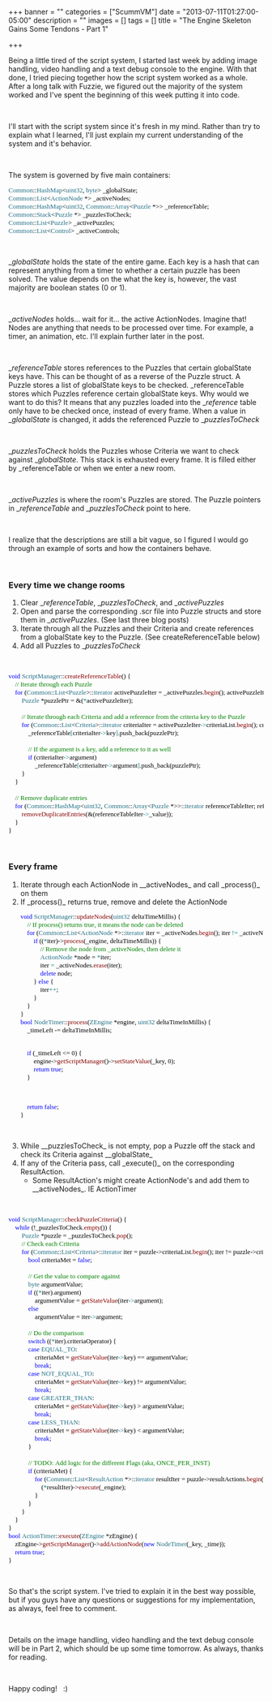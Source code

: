 +++
banner = ""
categories = ["ScummVM"]
date = "2013-07-11T01:27:00-05:00"
description = ""
images = []
tags = []
title = "The Engine Skeleton Gains Some Tendons - Part 1"

+++

Being a little tired of the script system, I started last week by adding image handling, video handling and a text debug console to the engine. With that done, I tried piecing together how the script system worked as a whole. After a long talk with Fuzzie, we figured out the majority of the system worked and I've spent the beginning of this week putting it into code.

<br />

I'll start with the script system since it's fresh in my mind. Rather than try to explain what I learned, I'll just explain my current understanding of the system and it's behavior.

<br />

The system is governed by five main containers:

<pre style="font-family:Consolas;font-size:13;color:black;"><span style="color:#216f85;">Common</span>::<span style="color:#216f85;">HashMap</span>&lt;<span style="color:#216f85;">uint32</span>,&nbsp;<span style="color:#216f85;">byte</span>&gt;&nbsp;_globalState;
<span style="color:#216f85;">Common</span>::<span style="color:#216f85;">List</span>&lt;<span style="color:#216f85;">ActionNode</span>&nbsp;*&gt;&nbsp;_activeNodes;
<span style="color:#216f85;">Common</span>::<span style="color:#216f85;">HashMap</span>&lt;<span style="color:#216f85;">uint32</span>,&nbsp;<span style="color:#216f85;">Common</span>::<span style="color:#216f85;">Array</span>&lt;<span style="color:#216f85;">Puzzle</span>&nbsp;*&gt;&gt;&nbsp;_referenceTable;
<span style="color:#216f85;">Common</span>::<span style="color:#216f85;">Stack</span>&lt;<span style="color:#216f85;">Puzzle</span>&nbsp;*&gt;&nbsp;_puzzlesToCheck;
<span style="color:#216f85;">Common</span>::<span style="color:#216f85;">List</span>&lt;<span style="color:#216f85;">Puzzle</span>&gt;&nbsp;_activePuzzles;
<span style="color:#216f85;">Common</span>::<span style="color:#216f85;">List</span>&lt;<span style="color:#216f85;">Control</span>&gt;&nbsp;_activeControls;</pre>

<br />


__globalState_ holds the state of the entire game. Each key is a hash that can represent anything from a timer to whether a certain puzzle has been solved. The value depends on the what the key is, however, the vast majority are boolean states (0 or 1).

<br />

__activeNodes_ holds... wait for it... the active ActionNodes. Imagine that! Nodes are anything that needs to be processed over time. For example, a timer, an animation, etc. I'll explain further later in the post.

<br />

__referenceTable_ stores references to the Puzzles that certain globalState keys have. This can be thought of as a reverse of the Puzzle struct. A Puzzle stores a list of globalState keys to be checked. _referenceTable stores which Puzzles reference certain globalState keys. Why would we want to do this? It means that any puzzles loaded into the __reference_ table only have to be checked once, instead of every frame. When a value in __globalState_ is changed, it adds the referenced Puzzle to __puzzlesToCheck_

<br />

__puzzlesToCheck_ holds the Puzzles whose Criteria we want to check against __globalState_. This stack is exhausted every frame. It is filled either by _referenceTable or when we enter a new room.

<br />

__activePuzzles_ is where the room's Puzzles are stored. The Puzzle pointers in __referenceTable_ and __puzzlesToCheck_ point to here.

<br />

I realize that the descriptions are still a bit vague, so I figured I would go through an example of sorts and how the containers behave.

<br />

### Every time we change rooms

1.  Clear __referenceTable_, __puzzlesToCheck_, and __activePuzzles_
2.  Open and parse the corresponding .scr file into Puzzle structs and store them in __activePuzzles_. (See last three blog posts)
3.  Iterate through all the Puzzles and their Criteria and create references from a globalState key to the Puzzle. (See createReferenceTable below)
4.  Add all Puzzles to __puzzlesToCheck_

<br />

<pre style="font-family:Consolas;font-size:13;color:black;"><span style="color:blue;">void</span>&nbsp;<span style="color:#216f85;">ScriptManager</span>::<span style="color:#850000;">createReferenceTable</span>()&nbsp;{
&nbsp;&nbsp;&nbsp;&nbsp;<span style="color:green;">//&nbsp;Iterate&nbsp;through&nbsp;each&nbsp;Puzzle</span>
&nbsp;&nbsp;&nbsp;&nbsp;<span style="color:blue;">for</span>&nbsp;(<span style="color:#216f85;">Common</span>::<span style="color:#216f85;">List</span>&lt;<span style="color:#216f85;">Puzzle</span>&gt;::<span style="color:#216f85;">iterator</span>&nbsp;activePuzzleIter&nbsp;=&nbsp;_activePuzzles.<span style="color:#850000;">begin</span>();&nbsp;activePuzzleIter&nbsp;<span style="color:teal;">!=</span>&nbsp;_activePuzzles.<span style="color:#850000;">end</span>();&nbsp;activePuzzleIter<span style="color:teal;">++</span>)&nbsp;{
&nbsp;&nbsp;&nbsp;&nbsp;&nbsp;&nbsp;&nbsp;&nbsp;<span style="color:#216f85;">Puzzle</span>&nbsp;*puzzlePtr&nbsp;=&nbsp;&amp;(<span style="color:teal;">*</span>activePuzzleIter);
 
&nbsp;&nbsp;&nbsp;&nbsp;&nbsp;&nbsp;&nbsp;&nbsp;<span style="color:green;">//&nbsp;Iterate&nbsp;through&nbsp;each&nbsp;Criteria&nbsp;and&nbsp;add&nbsp;a&nbsp;reference&nbsp;from&nbsp;the&nbsp;criteria&nbsp;key&nbsp;to&nbsp;the&nbsp;Puzzle</span>
&nbsp;&nbsp;&nbsp;&nbsp;&nbsp;&nbsp;&nbsp;&nbsp;<span style="color:blue;">for</span>&nbsp;(<span style="color:#216f85;">Common</span>::<span style="color:#216f85;">List</span>&lt;<span style="color:#216f85;">Criteria</span>&gt;::<span style="color:#216f85;">iterator</span>&nbsp;criteriaIter&nbsp;=&nbsp;activePuzzleIter<span style="color:teal;">-&gt;</span>criteriaList.<span style="color:#850000;">begin</span>();&nbsp;criteriaIter&nbsp;!=&nbsp;(<span style="color:teal;">*</span>activePuzzleIter).criteriaList.<span style="color:#850000;">end</span>();&nbsp;criteriaIter<span style="color:teal;">++</span>)&nbsp;{
&nbsp;&nbsp;&nbsp;&nbsp;&nbsp;&nbsp;&nbsp;&nbsp;&nbsp;&nbsp;&nbsp;&nbsp;_referenceTable<span style="color:teal;">[</span>criteriaIter<span style="color:teal;">-&gt;</span>key<span style="color:teal;">]</span>.push_back(puzzlePtr);
 
&nbsp;&nbsp;&nbsp;&nbsp;&nbsp;&nbsp;&nbsp;&nbsp;&nbsp;&nbsp;&nbsp;&nbsp;<span style="color:green;">//&nbsp;If&nbsp;the&nbsp;argument&nbsp;is&nbsp;a&nbsp;key,&nbsp;add&nbsp;a&nbsp;reference&nbsp;to&nbsp;it&nbsp;as&nbsp;well</span>
&nbsp;&nbsp;&nbsp;&nbsp;&nbsp;&nbsp;&nbsp;&nbsp;&nbsp;&nbsp;&nbsp;&nbsp;<span style="color:blue;">if</span>&nbsp;(criteriaIter<span style="color:teal;">-&gt;</span>argument)
&nbsp;&nbsp;&nbsp;&nbsp;&nbsp;&nbsp;&nbsp;&nbsp;&nbsp;&nbsp;&nbsp;&nbsp;&nbsp;&nbsp;&nbsp;&nbsp;_referenceTable<span style="color:teal;">[</span>criteriaIter<span style="color:teal;">-&gt;</span>argument<span style="color:teal;">]</span>.push_back(puzzlePtr);
&nbsp;&nbsp;&nbsp;&nbsp;&nbsp;&nbsp;&nbsp;&nbsp;}
&nbsp;&nbsp;&nbsp;&nbsp;}
 
&nbsp;&nbsp;&nbsp;&nbsp;<span style="color:green;">//&nbsp;Remove&nbsp;duplicate&nbsp;entries</span>
&nbsp;&nbsp;&nbsp;&nbsp;<span style="color:blue;">for</span>&nbsp;(<span style="color:#216f85;">Common</span>::<span style="color:#216f85;">HashMap</span>&lt;<span style="color:#216f85;">uint32</span>,&nbsp;<span style="color:#216f85;">Common</span>::<span style="color:#216f85;">Array</span>&lt;<span style="color:#216f85;">Puzzle</span>&nbsp;*&gt;&gt;::<span style="color:#216f85;">iterator</span>&nbsp;referenceTableIter;&nbsp;referenceTableIter&nbsp;!=&nbsp;_referenceTable.<span style="color:#850000;">end</span>();&nbsp;referenceTableIter<span style="color:teal;">++</span>)&nbsp;{
&nbsp;&nbsp;&nbsp;&nbsp;&nbsp;&nbsp;&nbsp;&nbsp;<span style="color:#850000;">removeDuplicateEntries</span>(&amp;(referenceTableIter<span style="color:teal;">-&gt;</span>_value));
&nbsp;&nbsp;&nbsp;&nbsp;}
}</pre>

<br />

### Every frame

[comment]: # (Markdown hates restarting lists, so we have to manually implement it)

<ol>
<li>Iterate through each ActionNode in __activeNodes_ and call _process()_ on them</li>
<li>If _process()_ returns true, remove and delete the ActionNode
<pre style="font-family:Consolas;font-size:13;color:black;"><span style="color:blue;">void</span>&nbsp;<span style="color:#216f85;">ScriptManager</span>::<span style="color:#850000;">updateNodes</span>(<span style="color:#216f85;">uint32</span>&nbsp;deltaTimeMillis)&nbsp;{
&nbsp;&nbsp;&nbsp;&nbsp;<span style="color:green;">//&nbsp;If&nbsp;process()&nbsp;returns&nbsp;true,&nbsp;it&nbsp;means&nbsp;the&nbsp;node&nbsp;can&nbsp;be&nbsp;deleted</span>
&nbsp;&nbsp;&nbsp;&nbsp;<span style="color:blue;">for</span>&nbsp;(<span style="color:#216f85;">Common</span>::<span style="color:#216f85;">List</span>&lt;<span style="color:#216f85;">ActionNode</span>&nbsp;*&gt;::<span style="color:#216f85;">iterator</span>&nbsp;iter&nbsp;=&nbsp;_activeNodes.<span style="color:#850000;">begin</span>();&nbsp;iter&nbsp;<span style="color:teal;">!=</span>&nbsp;_activeNodes.<span style="color:#850000;">end</span>();)&nbsp;{
&nbsp;&nbsp;&nbsp;&nbsp;&nbsp;&nbsp;&nbsp;&nbsp;<span style="color:blue;">if</span>&nbsp;((<span style="color:teal;">*</span>iter)-&gt;<span style="color:#850000;">process</span>(_engine,&nbsp;deltaTimeMillis))&nbsp;{
&nbsp;&nbsp;&nbsp;&nbsp;&nbsp;&nbsp;&nbsp;&nbsp;&nbsp;&nbsp;&nbsp;&nbsp;<span style="color:green;">//&nbsp;Remove&nbsp;the&nbsp;node&nbsp;from&nbsp;_activeNodes,&nbsp;then&nbsp;delete&nbsp;it</span>
&nbsp;&nbsp;&nbsp;&nbsp;&nbsp;&nbsp;&nbsp;&nbsp;&nbsp;&nbsp;&nbsp;&nbsp;<span style="color:#216f85;">ActionNode</span>&nbsp;*node&nbsp;=&nbsp;<span style="color:teal;">*</span>iter;
&nbsp;&nbsp;&nbsp;&nbsp;&nbsp;&nbsp;&nbsp;&nbsp;&nbsp;&nbsp;&nbsp;&nbsp;iter&nbsp;<span style="color:teal;">=</span>&nbsp;_activeNodes.<span style="color:#850000;">erase</span>(iter);
&nbsp;&nbsp;&nbsp;&nbsp;&nbsp;&nbsp;&nbsp;&nbsp;&nbsp;&nbsp;&nbsp;&nbsp;<span style="color:blue;">delete</span>&nbsp;node;
&nbsp;&nbsp;&nbsp;&nbsp;&nbsp;&nbsp;&nbsp;&nbsp;}&nbsp;<span style="color:blue;">else</span>&nbsp;{
&nbsp;&nbsp;&nbsp;&nbsp;&nbsp;&nbsp;&nbsp;&nbsp;&nbsp;&nbsp;&nbsp;&nbsp;iter<span style="color:teal;">++</span>;
&nbsp;&nbsp;&nbsp;&nbsp;&nbsp;&nbsp;&nbsp;&nbsp;}
&nbsp;&nbsp;&nbsp;&nbsp;}
}
<span style="color:blue;">bool</span>&nbsp;<span style="color:#216f85;">NodeTimer</span>::<span style="color:#850000;">process</span>(<span style="color:#216f85;">ZEngine</span>&nbsp;*engine,&nbsp;<span style="color:#216f85;">uint32</span>&nbsp;deltaTimeInMillis)&nbsp;{
&nbsp;&nbsp;&nbsp;&nbsp;_timeLeft&nbsp;-=&nbsp;deltaTimeInMillis;
 
&nbsp;&nbsp;&nbsp;&nbsp;<span style="color:blue;">if</span>&nbsp;(_timeLeft&nbsp;&lt;=&nbsp;0)&nbsp;{
&nbsp;&nbsp;&nbsp;&nbsp;&nbsp;&nbsp;&nbsp;&nbsp;engine-&gt;<span style="color:#850000;">getScriptManager</span>()-&gt;<span style="color:#850000;">setStateValue</span>(_key,&nbsp;0);
&nbsp;&nbsp;&nbsp;&nbsp;&nbsp;&nbsp;&nbsp;&nbsp;<span style="color:blue;">return</span>&nbsp;<span style="color:blue;">true</span>;
&nbsp;&nbsp;&nbsp;&nbsp;}
 
&nbsp;&nbsp;&nbsp;&nbsp;<span style="color:blue;">return</span>&nbsp;<span style="color:blue;">false</span>;
}</pre>

<br />
</li>
<li>While __puzzlesToCheck_ is not empty, pop a Puzzle off the stack and check its Criteria against __globalState_</li>
<li>If any of the Criteria pass, call _execute()_ on the corresponding ResultAction.
    <ul><li>Some ResultAction's might create ActionNode's and add them to __activeNodes_. IE ActionTimer</li></ul>
</ol>

<br />

<pre style="font-family:Consolas;font-size:13;color:black;"><span style="color:blue;">void</span>&nbsp;<span style="color:#216f85;">ScriptManager</span>::<span style="color:#850000;">checkPuzzleCriteria</span>()&nbsp;{
&nbsp;&nbsp;&nbsp;&nbsp;<span style="color:blue;">while</span>&nbsp;(!_puzzlesToCheck.<span style="color:#850000;">empty</span>())&nbsp;{
&nbsp;&nbsp;&nbsp;&nbsp;&nbsp;&nbsp;&nbsp;&nbsp;<span style="color:#216f85;">Puzzle</span>&nbsp;*puzzle&nbsp;=&nbsp;_puzzlesToCheck.<span style="color:#850000;">pop</span>();
&nbsp;&nbsp;&nbsp;&nbsp;&nbsp;&nbsp;&nbsp;&nbsp;<span style="color:green;">//&nbsp;Check&nbsp;each&nbsp;Criteria</span>
&nbsp;&nbsp;&nbsp;&nbsp;&nbsp;&nbsp;&nbsp;&nbsp;<span style="color:blue;">for</span>&nbsp;(<span style="color:#216f85;">Common</span>::<span style="color:#216f85;">List</span>&lt;<span style="color:#216f85;">Criteria</span>&gt;::<span style="color:#216f85;">iterator</span>&nbsp;iter&nbsp;=&nbsp;puzzle-&gt;criteriaList.<span style="color:#850000;">begin</span>();&nbsp;iter&nbsp;!=&nbsp;puzzle-&gt;criteriaList.<span style="color:#850000;">end</span>();&nbsp;iter<span style="color:teal;">++</span>)&nbsp;{
&nbsp;&nbsp;&nbsp;&nbsp;&nbsp;&nbsp;&nbsp;&nbsp;&nbsp;&nbsp;&nbsp;&nbsp;<span style="color:blue;">bool</span>&nbsp;criteriaMet&nbsp;=&nbsp;<span style="color:blue;">false</span>;
 
&nbsp;&nbsp;&nbsp;&nbsp;&nbsp;&nbsp;&nbsp;&nbsp;&nbsp;&nbsp;&nbsp;&nbsp;<span style="color:green;">//&nbsp;Get&nbsp;the&nbsp;value&nbsp;to&nbsp;compare&nbsp;against</span>
&nbsp;&nbsp;&nbsp;&nbsp;&nbsp;&nbsp;&nbsp;&nbsp;&nbsp;&nbsp;&nbsp;&nbsp;<span style="color:#216f85;">byte</span>&nbsp;argumentValue;
&nbsp;&nbsp;&nbsp;&nbsp;&nbsp;&nbsp;&nbsp;&nbsp;&nbsp;&nbsp;&nbsp;&nbsp;<span style="color:blue;">if</span>&nbsp;((<span style="color:teal;">*</span>iter).argument)
&nbsp;&nbsp;&nbsp;&nbsp;&nbsp;&nbsp;&nbsp;&nbsp;&nbsp;&nbsp;&nbsp;&nbsp;&nbsp;&nbsp;&nbsp;&nbsp;argumentValue&nbsp;=&nbsp;<span style="color:#850000;">getStateValue</span>(iter<span style="color:teal;">-&gt;</span>argument);
&nbsp;&nbsp;&nbsp;&nbsp;&nbsp;&nbsp;&nbsp;&nbsp;&nbsp;&nbsp;&nbsp;&nbsp;<span style="color:blue;">else</span>
&nbsp;&nbsp;&nbsp;&nbsp;&nbsp;&nbsp;&nbsp;&nbsp;&nbsp;&nbsp;&nbsp;&nbsp;&nbsp;&nbsp;&nbsp;&nbsp;argumentValue&nbsp;=&nbsp;iter<span style="color:teal;">-&gt;</span>argument;
 
&nbsp;&nbsp;&nbsp;&nbsp;&nbsp;&nbsp;&nbsp;&nbsp;&nbsp;&nbsp;&nbsp;&nbsp;<span style="color:green;">//&nbsp;Do&nbsp;the&nbsp;comparison</span>
&nbsp;&nbsp;&nbsp;&nbsp;&nbsp;&nbsp;&nbsp;&nbsp;&nbsp;&nbsp;&nbsp;&nbsp;<span style="color:blue;">switch</span>&nbsp;((<span style="color:teal;">*</span>iter).criteriaOperator)&nbsp;{
&nbsp;&nbsp;&nbsp;&nbsp;&nbsp;&nbsp;&nbsp;&nbsp;&nbsp;&nbsp;&nbsp;&nbsp;<span style="color:blue;">case</span>&nbsp;<span style="color:#216f85;">EQUAL_TO</span>:
&nbsp;&nbsp;&nbsp;&nbsp;&nbsp;&nbsp;&nbsp;&nbsp;&nbsp;&nbsp;&nbsp;&nbsp;&nbsp;&nbsp;&nbsp;&nbsp;criteriaMet&nbsp;=&nbsp;<span style="color:#850000;">getStateValue</span>(iter<span style="color:teal;">-&gt;</span>key)&nbsp;==&nbsp;argumentValue;
&nbsp;&nbsp;&nbsp;&nbsp;&nbsp;&nbsp;&nbsp;&nbsp;&nbsp;&nbsp;&nbsp;&nbsp;&nbsp;&nbsp;&nbsp;&nbsp;<span style="color:blue;">break</span>;
&nbsp;&nbsp;&nbsp;&nbsp;&nbsp;&nbsp;&nbsp;&nbsp;&nbsp;&nbsp;&nbsp;&nbsp;<span style="color:blue;">case</span>&nbsp;<span style="color:#216f85;">NOT_EQUAL_TO</span>:
&nbsp;&nbsp;&nbsp;&nbsp;&nbsp;&nbsp;&nbsp;&nbsp;&nbsp;&nbsp;&nbsp;&nbsp;&nbsp;&nbsp;&nbsp;&nbsp;criteriaMet&nbsp;=&nbsp;<span style="color:#850000;">getStateValue</span>(iter<span style="color:teal;">-&gt;</span>key)&nbsp;!=&nbsp;argumentValue;
&nbsp;&nbsp;&nbsp;&nbsp;&nbsp;&nbsp;&nbsp;&nbsp;&nbsp;&nbsp;&nbsp;&nbsp;&nbsp;&nbsp;&nbsp;&nbsp;<span style="color:blue;">break</span>;
&nbsp;&nbsp;&nbsp;&nbsp;&nbsp;&nbsp;&nbsp;&nbsp;&nbsp;&nbsp;&nbsp;&nbsp;<span style="color:blue;">case</span>&nbsp;<span style="color:#216f85;">GREATER_THAN</span>:
&nbsp;&nbsp;&nbsp;&nbsp;&nbsp;&nbsp;&nbsp;&nbsp;&nbsp;&nbsp;&nbsp;&nbsp;&nbsp;&nbsp;&nbsp;&nbsp;criteriaMet&nbsp;=&nbsp;<span style="color:#850000;">getStateValue</span>(iter<span style="color:teal;">-&gt;</span>key)&nbsp;&gt;&nbsp;argumentValue;
&nbsp;&nbsp;&nbsp;&nbsp;&nbsp;&nbsp;&nbsp;&nbsp;&nbsp;&nbsp;&nbsp;&nbsp;&nbsp;&nbsp;&nbsp;&nbsp;<span style="color:blue;">break</span>;
&nbsp;&nbsp;&nbsp;&nbsp;&nbsp;&nbsp;&nbsp;&nbsp;&nbsp;&nbsp;&nbsp;&nbsp;<span style="color:blue;">case</span>&nbsp;<span style="color:#216f85;">LESS_THAN</span>:
&nbsp;&nbsp;&nbsp;&nbsp;&nbsp;&nbsp;&nbsp;&nbsp;&nbsp;&nbsp;&nbsp;&nbsp;&nbsp;&nbsp;&nbsp;&nbsp;criteriaMet&nbsp;=&nbsp;<span style="color:#850000;">getStateValue</span>(iter<span style="color:teal;">-&gt;</span>key)&nbsp;&lt;&nbsp;argumentValue;
&nbsp;&nbsp;&nbsp;&nbsp;&nbsp;&nbsp;&nbsp;&nbsp;&nbsp;&nbsp;&nbsp;&nbsp;&nbsp;&nbsp;&nbsp;&nbsp;<span style="color:blue;">break</span>;
&nbsp;&nbsp;&nbsp;&nbsp;&nbsp;&nbsp;&nbsp;&nbsp;&nbsp;&nbsp;&nbsp;&nbsp;}
 
&nbsp;&nbsp;&nbsp;&nbsp;&nbsp;&nbsp;&nbsp;&nbsp;&nbsp;&nbsp;&nbsp;&nbsp;<span style="color:green;">//&nbsp;TODO:&nbsp;Add&nbsp;logic&nbsp;for&nbsp;the&nbsp;different&nbsp;Flags&nbsp;(aka,&nbsp;ONCE_PER_INST)</span>
&nbsp;&nbsp;&nbsp;&nbsp;&nbsp;&nbsp;&nbsp;&nbsp;&nbsp;&nbsp;&nbsp;&nbsp;<span style="color:blue;">if</span>&nbsp;(criteriaMet)&nbsp;{
&nbsp;&nbsp;&nbsp;&nbsp;&nbsp;&nbsp;&nbsp;&nbsp;&nbsp;&nbsp;&nbsp;&nbsp;&nbsp;&nbsp;&nbsp;&nbsp;<span style="color:blue;">for</span>&nbsp;(<span style="color:#216f85;">Common</span>::<span style="color:#216f85;">List</span>&lt;<span style="color:#216f85;">ResultAction</span>&nbsp;*&gt;::<span style="color:#216f85;">iterator</span>&nbsp;resultIter&nbsp;=&nbsp;puzzle-&gt;resultActions.<span style="color:#850000;">begin</span>();&nbsp;resultIter&nbsp;<span style="color:teal;">!=</span>&nbsp;puzzle-&gt;resultActions.<span style="color:#850000;">end</span>();&nbsp;resultIter<span style="color:teal;">++</span>)&nbsp;{
&nbsp;&nbsp;&nbsp;&nbsp;&nbsp;&nbsp;&nbsp;&nbsp;&nbsp;&nbsp;&nbsp;&nbsp;&nbsp;&nbsp;&nbsp;&nbsp;&nbsp;&nbsp;&nbsp;&nbsp;(<span style="color:teal;">*</span>resultIter)-&gt;<span style="color:#850000;">execute</span>(_engine);
&nbsp;&nbsp;&nbsp;&nbsp;&nbsp;&nbsp;&nbsp;&nbsp;&nbsp;&nbsp;&nbsp;&nbsp;&nbsp;&nbsp;&nbsp;&nbsp;}
&nbsp;&nbsp;&nbsp;&nbsp;&nbsp;&nbsp;&nbsp;&nbsp;&nbsp;&nbsp;&nbsp;&nbsp;}
&nbsp;&nbsp;&nbsp;&nbsp;&nbsp;&nbsp;&nbsp;&nbsp;}
&nbsp;&nbsp;&nbsp;&nbsp;}
}
<span style="color:blue;">bool</span>&nbsp;<span style="color:#216f85;">ActionTimer</span>::<span style="color:#850000;">execute</span>(<span style="color:#216f85;">ZEngine</span>&nbsp;*zEngine)&nbsp;{
&nbsp;&nbsp;&nbsp;&nbsp;zEngine-&gt;<span style="color:#850000;">getScriptManager</span>()-&gt;<span style="color:#850000;">addActionNode</span>(<span style="color:blue;">new</span>&nbsp;<span style="color:#216f85;">NodeTimer</span>(_key,&nbsp;_time));
&nbsp;&nbsp;&nbsp;&nbsp;<span style="color:blue;">return</span>&nbsp;<span style="color:blue;">true</span>;
}</pre>

<br />

So that's the script system. I've tried to explain it in the best way possible, but if you guys have any questions or suggestions for my implementation, as always, feel free to comment.

<br />

Details on the image handling, video handling and the text debug console will be in Part 2, which should be up some time tomorrow. As always, thanks for reading.

<br />

Happy coding!&nbsp;&nbsp;&nbsp;:)
